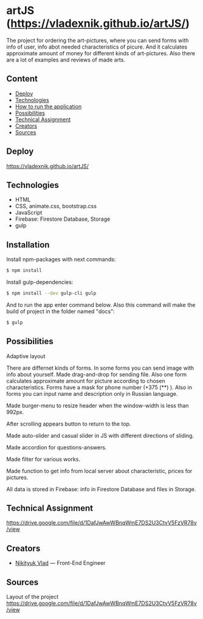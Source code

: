
# artJS (https://vladexnik.github.io/artJS/)
The project for ordering the art-pictures, where you can send forms with info of user, info abot needed characteristics of picure. And it calculates approximate amount of money for different kinds of art-pictures. Also there are a lot of examples and reviews of made arts.

## Content
- [Deploy](#deploy)
- [Technologies](#technologies)
- [How to run the application](#installation)
- [Possibilities](#possibilities)
- [Technical Assignment](#technical-assignment)
- [Creators](#creators)
- [Sources](#sources)

## Deploy
https://vladexnik.github.io/artJS/

## Technologies
- HTML
- CSS, animate.css, bootstrap.css
- JavaScript
- Firebase: Firestore Database, Storage
- gulp
  
## Installation

Install npm-packages with next commands:
```sh
$ npm install
```
Install gulp-dependencies:
```sh
$ npm install --dev gulp-cli gulp
```
And to run the app enter command below. Also this command will make the build of project in the folder named "docs":
```sh
$ gulp
```

## Possibilities

Adaptive layout


There are differnet kinds of forms. In some forms you can send image with info about yourself. Made drag-and-drop for sending file. Also one form calculates approximate amount for picture according to chosen characteristics. Forms have a mask for phone number (+375 (**) ). Also in forms you can input name and description only in Russian language. 

Made burger-menu to resize header when the window-width is less than 992px.

After scrolling appears button to return to the top. 

Made auto-slider and casual slider in JS with different directions of sliding.

Made accordion for questions-answers.

Made filter for various works.

Made function to get info from local server about characteristic, prices for pictures.

All data is stored in Firebase: info in Firestore Database and files in Storage.


## Technical Assignment

https://drive.google.com/file/d/1DafJwAwWBnqWmE7DS2U3CtvV5FzVR78v/view


## Creators

- [Nikityuk Vlad](t.me/Slev222) — Front-End Engineer

## Sources

Layout of the project
https://drive.google.com/file/d/1DafJwAwWBnqWmE7DS2U3CtvV5FzVR78v/view 

